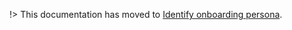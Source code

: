 !> This documentation has moved to [Identify onboarding persona](/onboard-device/identify-onboarding-persona).
